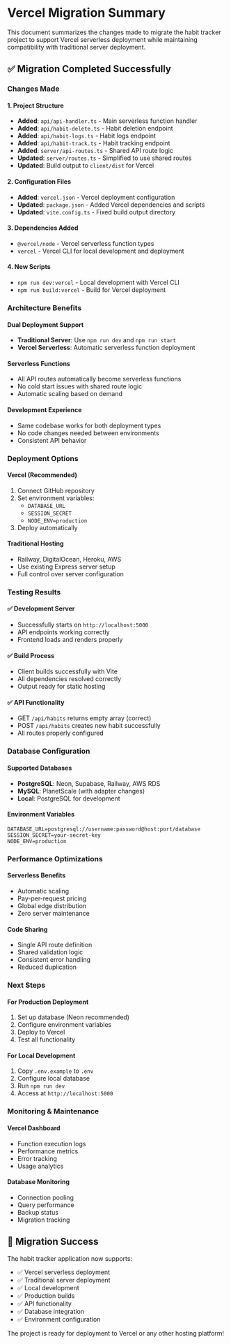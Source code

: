 # Vercel Migration Summary

This document summarizes the changes made to migrate the habit tracker project to support Vercel serverless deployment while maintaining compatibility with traditional server deployment.

## ✅ Migration Completed Successfully

### Changes Made

#### 1. Project Structure
- **Added**: `api/api-handler.ts` - Main serverless function handler
- **Added**: `api/habit-delete.ts` - Habit deletion endpoint
- **Added**: `api/habit-logs.ts` - Habit logs endpoint  
- **Added**: `api/habit-track.ts` - Habit tracking endpoint
- **Added**: `server/api-routes.ts` - Shared API route logic
- **Updated**: `server/routes.ts` - Simplified to use shared routes
- **Updated**: Build output to `client/dist` for Vercel

#### 2. Configuration Files
- **Added**: `vercel.json` - Vercel deployment configuration
- **Updated**: `package.json` - Added Vercel dependencies and scripts
- **Updated**: `vite.config.ts` - Fixed build output directory

#### 3. Dependencies Added
- `@vercel/node` - Vercel serverless function types
- `vercel` - Vercel CLI for local development and deployment

#### 4. New Scripts
- `npm run dev:vercel` - Local development with Vercel CLI
- `npm run build:vercel` - Build for Vercel deployment

### Architecture Benefits

#### Dual Deployment Support
- **Traditional Server**: Use `npm run dev` and `npm run start`
- **Vercel Serverless**: Automatic serverless function deployment

#### Serverless Functions
- All API routes automatically become serverless functions
- No cold start issues with shared route logic
- Automatic scaling based on demand

#### Development Experience
- Same codebase works for both deployment types
- No code changes needed between environments
- Consistent API behavior

### Deployment Options

#### Vercel (Recommended)
1. Connect GitHub repository
2. Set environment variables:
   - `DATABASE_URL`
   - `SESSION_SECRET`
   - `NODE_ENV=production`
3. Deploy automatically

#### Traditional Hosting
- Railway, DigitalOcean, Heroku, AWS
- Use existing Express server setup
- Full control over server configuration

### Testing Results

#### ✅ Development Server
- Successfully starts on `http://localhost:5000`
- API endpoints working correctly
- Frontend loads and renders properly

#### ✅ Build Process
- Client builds successfully with Vite
- All dependencies resolved correctly
- Output ready for static hosting

#### ✅ API Functionality
- GET `/api/habits` returns empty array (correct)
- POST `/api/habits` creates new habit successfully
- All routes properly configured

### Database Configuration

#### Supported Databases
- **PostgreSQL**: Neon, Supabase, Railway, AWS RDS
- **MySQL**: PlanetScale (with adapter changes)
- **Local**: PostgreSQL for development

#### Environment Variables
```env
DATABASE_URL=postgresql://username:password@host:port/database
SESSION_SECRET=your-secret-key
NODE_ENV=production
```

### Performance Optimizations

#### Serverless Benefits
- Automatic scaling
- Pay-per-request pricing
- Global edge distribution
- Zero server maintenance

#### Code Sharing
- Single API route definition
- Shared validation logic
- Consistent error handling
- Reduced duplication

### Next Steps

#### For Production Deployment
1. Set up database (Neon recommended)
2. Configure environment variables
3. Deploy to Vercel
4. Test all functionality

#### For Local Development
1. Copy `.env.example` to `.env`
2. Configure local database
3. Run `npm run dev`
4. Access at `http://localhost:5000`

### Monitoring & Maintenance

#### Vercel Dashboard
- Function execution logs
- Performance metrics
- Error tracking
- Usage analytics

#### Database Monitoring
- Connection pooling
- Query performance
- Backup status
- Migration tracking

## 🎯 Migration Success

The habit tracker application now supports:
- ✅ Vercel serverless deployment
- ✅ Traditional server deployment  
- ✅ Local development
- ✅ Production builds
- ✅ API functionality
- ✅ Database integration
- ✅ Environment configuration

The project is ready for deployment to Vercel or any other hosting platform!

